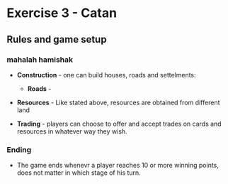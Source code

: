 # Exercise 3 - Catan

## Rules and game setup



### mahalah hamishak

+ **Construction** - one can build houses, roads and settelments:

    + **Roads** - 

+ **Resources** - Like stated above, resources are obtained from different land 

+ **Trading** - players can choose to offer and accept trades on cards and resources in whatever way they wish.

### Ending
+ The game ends whenevr a player reaches 10 or more winning points, does not matter in which stage of his turn.